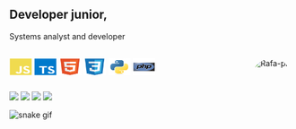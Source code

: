 ## Developer junior, 
Systems analyst and developer

<!-- <div align="center">
  <a href="https://github.com/FlavioCandidoSilva">
  <img height="180em" src="https://github-readme-stats.vercel.app/api?username=FlavioCandidoSilva&show_icons=true&theme=dracula&include_all_commits=true&count_private=true"/>
  <img height="180em" src="https://github-readme-stats.vercel.app/api/top-langs/?username=FlavioCandidoSilva&layout=compact&langs_count=7&theme=dracula"/>
</div> -->
<div style="display: inline_block"><br>
  <img align="center"  height="30" width="40" src="https://raw.githubusercontent.com/devicons/devicon/master/icons/javascript/javascript-plain.svg">
  <img align="center"  height="30" width="40" src="https://raw.githubusercontent.com/devicons/devicon/master/icons/typescript/typescript-plain.svg">
  <img align="center"  height="30" width="40" src="https://raw.githubusercontent.com/devicons/devicon/master/icons/html5/html5-original.svg">
  <img align="center"  height="30" width="40" src="https://raw.githubusercontent.com/devicons/devicon/master/icons/css3/css3-original.svg">
  <img align="center"  height="30" width="40" src="https://raw.githubusercontent.com/devicons/devicon/master/icons/python/python-original.svg">
  <img align="center"  height="30" width="40" src="https://raw.githubusercontent.com/devicons/devicon/master/icons/php/php-original.svg">
  <img align="right" alt="Rafa-pic" height="150" style="border-radius:50px;" src="https://64.media.tumblr.com/f683fafb650ff513fb9297f6e3cbeca5/94f36ac9ecfb6135-92/s1280x1920/81bb1b5860c3ddffb0274e4b5f5014f15ffa9dd6.jpg">
</div>
  
  ##
 
<div> 
  <a href="https://www.instagram.com/flaviopolicarpo__/" target="_blank"><img src="https://img.shields.io/badge/-Instagram-%23E4405F?style=for-the-badge&logo=instagram&logoColor=white" target="_blank"></a>
 <a href="https://discord.gg/Flavin#8782" target="_blank"><img src="https://img.shields.io/badge/Discord-7289DA?style=for-the-badge&logo=discord&logoColor=white" target="_blank"></a> 
  <a href = "mailto:flaviosilvepolicarpo@gmail.com
"><img src="https://img.shields.io/badge/-Gmail-%23333?style=for-the-badge&logo=gmail&logoColor=white" target="_blank"></a>
  <a href="https://www.linkedin.com/in/fl%C3%A1vio-c%C3%A2ndido-530b43223/" target="_blank"><img src="https://img.shields.io/badge/-LinkedIn-%230077B5?style=for-the-badge&logo=linkedin&logoColor=white" target="_blank"></a> 


</div>

  ![snake gif](https://github.com/FlavioCandidoSilva/FlavioCandidoSilva/blob/output/github-contribution-grid-snake.svg)

